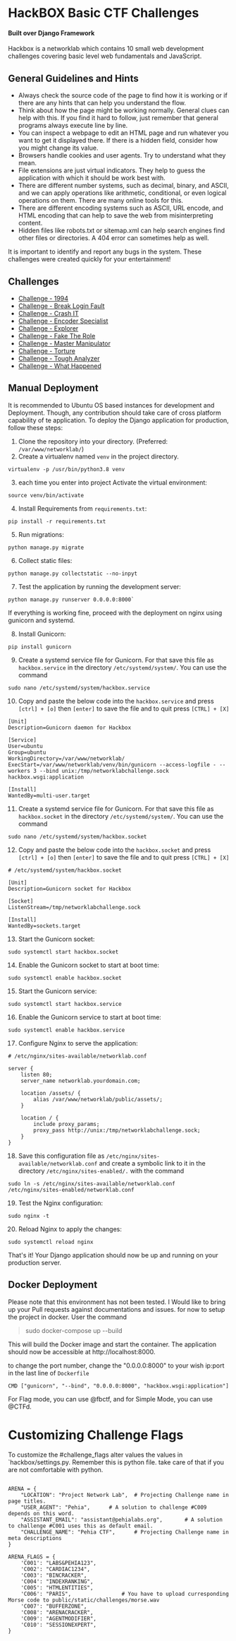 # HackBOX Basic CTF Challenges 
#### Built over Django Framework
Hackbox is a networklab which contains 10 small web development challenges covering basic level web fundamentals and 
JavaScript.

## General Guidelines and Hints
*    Always check the source code of the page to find how it is working or if there are any hints that can help you understand the flow.
*    Think about how the page might be working normally. General clues can help with this. If you find it hard to follow, just remember that general programs always execute line by line.
*    You can inspect a webpage to edit an HTML page and run whatever you want to get it displayed there. If there is a hidden field, consider how you might change its value.
*    Browsers handle cookies and user agents. Try to understand what they mean.
*    File extensions are just virtual indicators. They help to guess the application with which it should be work best with.
*    There are different number systems, such as decimal, binary, and ASCII, and we can apply operations like arithmetic, conditional, or even logical operations on them. There are many online tools for this.
*    There are different encoding systems such as ASCII, URL encode, and HTML encoding that can help to save the web from misinterpreting content.
*    Hidden files like robots.txt or sitemap.xml can help search engines find other files or directories. A 404 error can sometimes help as well.


It is important to identify and report any bugs in the system. These challenges were created quickly for your entertainment!

## Challenges
* [Challenge - 1994](http://localhost:8000/challenge-1994/)
* [Challenge - Break Login Fault](http://localhost:8000/challenge-break-login-fault/)
* [Challenge - Crash IT](http://localhost:8000/challenge-crash-it/)
* [Challenge - Encoder Specialist](http://localhost:8000/challenge-encoder-specialist/)
* [Challenge - Explorer](http://localhost:8000/challenge-explorer/)
* [Challenge - Fake The Role](http://localhost:8000/challenge-fake-the-role/)
* [Challenge - Master Manipulator](http://localhost:8000/challenge-master-manipulator/)
* [Challenge - Torture](http://localhost:8000/challenge-torture/)
* [Challenge - Tough Analyzer](http://localhost:8000/challenge-tough-analyzer/)
* [Challenge - What Happened](http://localhost:8000/challenge-what-happened/)


## Manual Deployment
It is recommended to Ubuntu OS based instances for development and Deployment. Though, any contribution should take care of cross platform capability of te application. 
To deploy the Django application for production, follow these steps:


1. Clone the repository into your directory. (Preferred: `/var/www/networklab/`)
2. Create a virtualenv named `venv` in the project directory.
```commandline
virtualenv -p /usr/bin/python3.8 venv
 ```
3. each time you enter into project Activate the virtual environment:
```commandline
source venv/bin/activate
```

4. Install Requirements from `requirements.txt`:
 ```commandline
 pip install -r requirements.txt
 ```
5. Run migrations:
 ```commandline
python manage.py migrate
```
6. Collect static files:
 ```commandline
python manage.py collectstatic --no-inpyt
```
7. Test the application by running the development server:
 ```commandline
 python manage.py runserver 0.0.0.0:8000`
 ```
   If everything is working fine, proceed with the deployment on nginx using gunicorn and systemd.  

8. Install Gunicorn:
 ```commandline
 pip install gunicorn
 ```
9. Create a systemd service file for Gunicorn. For that save this file as `hackbox.service` in the directory `/etc/systemd/system/`.
You can use the command
```
sudo nano /etc/systemd/system/hackbox.service
```


10. Copy and paste the below code into the `hackbox.service` and press `[ctrl] + [o]` then `[enter]` to save the file and to quit press `[CTRL] + [X]`
``` commandline
[Unit]
Description=Gunicorn daemon for Hackbox

[Service]
User=ubuntu
Group=ubuntu
WorkingDirectory=/var/www/networklab/
ExecStart=/var/www/networklab/venv/bin/gunicorn --access-logfile - --workers 3 --bind unix:/tmp/networklabchallenge.sock hackbox.wsgi:application

[Install]
WantedBy=multi-user.target
```

11. Create a systemd service file for Gunicorn. For that save this file as `hackbox.socket` in the directory `/etc/systemd/system/`.
You can use the command
```
sudo nano /etc/systemd/system/hackbox.socket
```

12. Copy and paste the below code into the `hackbox.socket` and press `[ctrl] + [o]` then `[enter]` to save the file and to quit press `[CTRL] + [X]`
``` commandline
# /etc/systemd/system/hackbox.socket

[Unit]
Description=Gunicorn socket for Hackbox

[Socket]
ListenStream=/tmp/networklabchallenge.sock

[Install]
WantedBy=sockets.target
```

13. Start the Gunicorn socket:
```commandline
sudo systemctl start hackbox.socket
```

14. Enable the Gunicorn socket to start at boot time:
```commandline
sudo systemctl enable hackbox.socket
```

15. Start the Gunicorn service:
```commandline
sudo systemctl start hackbox.service
```

16. Enable the Gunicorn service to start at boot time:

```commandline
sudo systemctl enable hackbox.service
```

17. Configure Nginx to serve the application:
```commandline
# /etc/nginx/sites-available/networklab.conf

server {
    listen 80;
    server_name networklab.yourdomain.com;

    location /assets/ {
        alias /var/www/networklab/public/assets/;
    }

    location / {
        include proxy_params;
        proxy_pass http://unix:/tmp/networklabchallenge.sock;
    }
}
```

18. Save this configuration file as `/etc/nginx/sites-available/networklab.conf` and create a symbolic link to it in the directory `/etc/nginx/sites-enabled/.`  with the command
```commandline
sudo ln -s /etc/nginx/sites-available/networklab.conf /etc/nginx/sites-enabled/networklab.conf
```

19. Test the Nginx configuration:
```
sudo nginx -t
```

20. Reload Nginx to apply the changes:

```
sudo systemctl reload nginx
```

That's it! Your Django application should now be up and running on your production server.

## Docker Deployment
Please note that this environment has not been tested. I Would like to bring up your Pull requests against documentations and issues. 
for now to setup the project in docker. User the command 

> sudo docker-compose up --build

This will build the Docker image and start the container. The application should now be accessible at http://localhost:8000.

to change the port number, change the "0.0.0.0:8000" to your wish  ip:port in the last line of `Dockerfile`
```
CMD ["gunicorn", "--bind", "0.0.0.0:8000", "hackbox.wsgi:application"]
```

For Flag mode, you can use @fbctf, and for Simple Mode, you can use @CTFd.


# Customizing Challenge Flags

To customize the #challenge_flags alter values the values in `hackbox/settings.py. Remember  this is python file. take care of that if you are not comfortable with python.

```python3

ARENA = {
    "LOCATION": "Project Network Lab",  # Projecting Challenge name in page titles.
    "USER_AGENT": "Pehia",      # A solution to challenge #C009 depends on this word. 
    "ASSISTANT_EMAIL": "assistant@pehialabs.org",       # A solution to challenge #C001 uses this as default email. 
    "CHALLENGE_NAME": "Pehia CTF",      # Projecting Challenge name in meta descriptions
}

ARENA_FLAGS = {
    'C001': "LABS&PEHIA123",
    'C002': "CARDIAC1234",
    'C003': "BINCRACKER",
    'C004': "INDEXRANKING",
    'C005': "HTMLENTITIES",
    'C006': "PARIS",                # You have to upload curresponding Morse code to public/static/challenges/morse.wav
    'C007': "BUFFERZONE",
    'C008': "ARENACRACKER",
    'C009': "AGENTMODIFIER",
    'C010': "SESSIONEXPERT",
}


```
